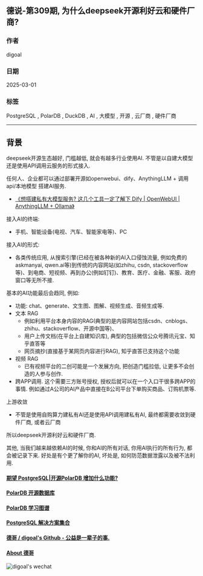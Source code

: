 ## 德说-第309期, 为什么deepseek开源利好云和硬件厂商?    
                                                                                                      
### 作者                                                                          
digoal                                                                          
                                                                                 
### 日期                                                                               
2025-03-01                                                                         
                                                                              
### 标签                                                                            
PostgreSQL , PolarDB , DuckDB , AI , 大模型 , 开源 , 云厂商 , 硬件厂商       
                                                                                                     
----                                                                              
                                                                                            
## 背景    
deepseek开源生态越好, 门槛越低, 就会有越多行业使用AI. 不管是以自建大模型还是使用API调用云服务的形式接入.    
  
任何人、企业都可以通过部署开源如openwebui、dify、AnythingLLM + 调用api/本地模型 搭建AI服务.  
- [《想搭建私有大模型服务? 这几个工具一定了解下 Dify | OpenWebUI | AnythingLLM + Ollama》](../202502/20250223_02.md)    
  
接入AI的终端:    
- 手机、智能设备(电视、汽车、智能家电等)、PC     
  
接入AI的形式:    
- 各类传统应用, 从搜索引擎(已经在被各种新的AI入口侵蚀流量, 例如免费的askmanyai, qwen.ai等)到传统的内容网站(如zhihu, csdn, stackoverflow等)、到电商、短视频、再到办公(例如钉钉)、教育、医疗、金融、客服、政府窗口等无所不接.    
  
基本的AI功能最后会趋同, 例如:     
- 功能: chat、generate、文生图、图解、视频生成、音频生成等.    
- 文本 RAG  
    - 例如利用平台本身内容的RAG(典型的是内容网站包括csdn、cnblogs、zhihu、stackoverflow、开源中国等)、  
    - 用户上传文档(在平台上自建知识库), 典型的包括微信公众号腾讯元宝、知乎直答等  
    - 网页摘抄(直接基于某网页内容进行RAG), 知乎直答已支持这个功能  
- 视频 RAG  
    - 已有视频平台的二创可能是一个发展方向, 把创造门槛拉低, 让更多不会创造的人参与创作.  
- 跨APP调用. 这个需要三方账号授权, 授权后就可以在一个入口干很多跨APP的事情. 例如通过A公司的AI产品中直接在B公司平台下单购买商品、订购机票等.     
  
  
上游收敛  
- 不管是使用自购算力建私有AI还是使用API调用建私有AI, 最终都需要收敛到硬件厂商, 或者云厂商  
  
所以deepseek开源利好云和硬件厂商.      
  
其他, 当我们越来越依赖AI的时候, 你和AI的所有对话, 你用AI执行的所有行为, 都会被记录下来. 好处是有个更了解你的AI, 坏处是, 如何防范数据泄露以及被不法利用.  
  
  
#### [期望 PostgreSQL|开源PolarDB 增加什么功能?](https://github.com/digoal/blog/issues/76 "269ac3d1c492e938c0191101c7238216")
  
  
#### [PolarDB 开源数据库](https://openpolardb.com/home "57258f76c37864c6e6d23383d05714ea")
  
  
#### [PolarDB 学习图谱](https://www.aliyun.com/database/openpolardb/activity "8642f60e04ed0c814bf9cb9677976bd4")
  
  
#### [PostgreSQL 解决方案集合](../201706/20170601_02.md "40cff096e9ed7122c512b35d8561d9c8")
  
  
#### [德哥 / digoal's Github - 公益是一辈子的事.](https://github.com/digoal/blog/blob/master/README.md "22709685feb7cab07d30f30387f0a9ae")
  
  
#### [About 德哥](https://github.com/digoal/blog/blob/master/me/readme.md "a37735981e7704886ffd590565582dd0")
  
  
![digoal's wechat](../pic/digoal_weixin.jpg "f7ad92eeba24523fd47a6e1a0e691b59")
  
